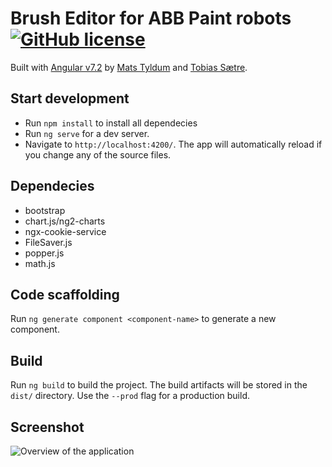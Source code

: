 # Brush Editor for ABB Paint robots [![GitHub license](https://img.shields.io/badge/license-MIT-blue.svg?style=flat-square)](https://github.com/your/your-project/blob/master/LICENSE)
Built with [Angular v7.2](https://angular.io/docs) by [Mats Tyldum](https://github.com/maattss) and [Tobias Sætre](https://github.com/Tobiasns). 

## Start development
- Run `npm install` to install all dependecies
- Run `ng serve` for a dev server. 
- Navigate to `http://localhost:4200/`. The app will automatically reload if you change any of the source files.

## Dependecies
- bootstrap
- chart.js/ng2-charts
- ngx-cookie-service
- FileSaver.js
- popper.js
- math.js

## Code scaffolding
Run `ng generate component <component-name>` to generate a new component.

## Build
Run `ng build` to build the project. The build artifacts will be stored in the `dist/` directory. Use the `--prod` flag for a production build.

## Screenshot
![Overview of the application](https://i.imgur.com/6LNMGjg.png)
